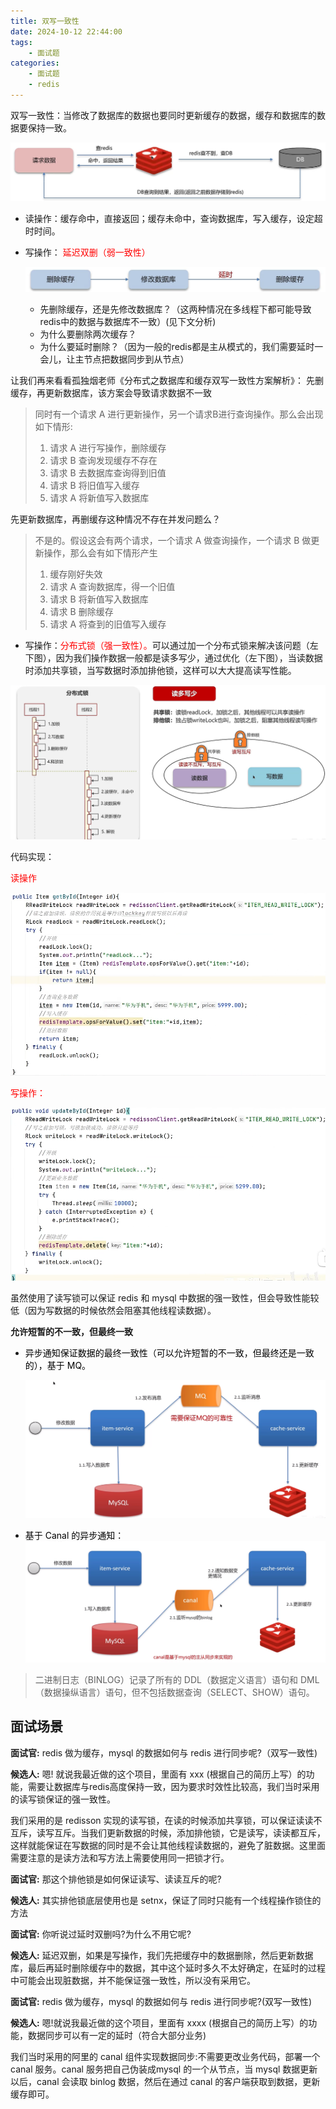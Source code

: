 ```yaml
---
title: 双写一致性
date: 2024-10-12 22:44:00
tags:
    - 面试题
categories:
    - 面试题
    - redis
---
```


双写一致性：当修改了数据库的数据也要同时更新缓存的数据，缓存和数据库的数据要保持一致。

![](../../../../images/Java/面试题/redis/9.png)

+ 读操作：缓存命中，直接返回；缓存未命中，查询数据库，写入缓存，设定超时时间。
+ 写操作：<font style="color:rgb(255, 0, 1);"> 延迟双删（弱一致性）</font>

    ![](../../../../images/Java/面试题/redis/10.png)


  - 先删除缓存，还是先修改数据库？（这两种情况在多线程下都可能导致redis中的数据与数据库不一致）(见下文分析)
  - 为什么要删除两次缓存？
  - 为什么要延时删除？（因为一般的redis都是主从模式的，我们需要延时一会儿，让主节点把数据同步到从节点）


让我们再来看看孤独烟老师《分布式之数据库和缓存双写一致性方案解析》：
先删缓存，再更新数据库，该方案会导致请求数据不一致
> 同时有一个请求 A 进行更新操作，另一个请求B进行查询操作。那么会出现如下情形:
> 1) 请求 A 进行写操作，删除缓存
> 2) 请求 B 查询发现缓存不存在
> 3) 请求 B 去数据库查询得到旧值
> 4) 请求 B 将旧值写入缓存
> 5) 请求 A 将新值写入数据库

先更新数据库，再删缓存这种情况不存在并发问题么？

> 不是的。假设这会有两个请求，一个请求 A 做查询操作，一个请求 B 做更新操作，那么会有如下情形产生
> 1) 缓存刚好失效
> 2) 请求 A 查询数据库，得一个旧值
> 3) 请求 B 将新值写入数据库
> 4) 请求 B 删除缓存
> 5) 请求 A 将查到的旧值写入缓存

+ 写操作：<font style="color:rgb(255, 0, 1);">分布式锁（强一致性）。</font>可以通过加一个分布式锁来解决该问题（左下图），因为我们操作数据一般都是读多写少，通过优化（左下图），当读数据时添加共享锁，当写数据时添加排他锁，这样可以大大提高读写性能。

![](../../../../images/Java/面试题/redis/11.png)

代码实现：

<font style="color:rgb(255, 0, 1);">读操作</font>

![](../../../../images/Java/面试题/redis/12.png)

<font style="color:rgb(255, 0, 1);">写操作：</font>

![](../../../../images/Java/面试题/redis/13.png)

虽然使用了读写锁可以保证 redis 和 mysql 中数据的强一致性，但会导致性能较低（因为写数据的时候依然会阻塞其他线程读数据）。



**允许短暂的不一致，但最终一致**

+ <font style="color:rgb(0, 0, 0);">异步通知保证数据的最终一致性（可以允许短暂的不一致，但最终还是一致的），基于 MQ。</font>

    ![](../../../../images/Java/面试题/redis/14.png)

+ <font style="color:rgb(0, 0, 0);">基于 Canal 的异步通知：</font>
    ![](../../../../images/Java/面试题/redis/15.png)

> 二进制日志（BINLOG）记录了所有的 DDL（数据定义语言）语句和 DML（数据操纵语言）语句，但不包括数据查询（SELECT、SHOW）语句。


## 面试场景

**面试官:** redis 做为缓存，mysql 的数据如何与 redis 进行同步呢?（双写一致性)

**候选人:** 嗯! 就说我最近做的这个项目，里面有 xxx (根据自己的简历上写）的功能，需要让数据库与redis高度保持一致，因为要求时效性比较高，我们当时采用的读写锁保证的强一致性。

我们采用的是 redisson 实现的读写锁，在读的时候添加共享锁，可以保证读读不互斥，读写互斥。当我们更新数据的时候，添加排他锁，它是读写，读读都互斥，这样就能保证在写数据的同时是不会让其他线程读数据的，避免了脏数据。这里面需要注意的是读方法和写方法上需要使用同一把锁才行。

**面试官:** 那这个排他锁是如何保证读写、读读互斥的呢?

**候选人:** 其实排他锁底层使用也是 setnx，保证了同时只能有一个线程操作锁住的方法

**面试官:** 你听说过延时双删吗?为什么不用它呢?

**候选人:** 延迟双删，如果是写操作，我们先把缓存中的数据删除，然后更新数据库，最后再延时删除缓存中的数据，其中这个延时多久不太好确定，在延时的过程中可能会出现脏数据，并不能保证强一致性，所以没有采用它。

**面试官:** redis 做为缓存，mysql 的数据如何与 redis 进行同步呢?(双写一致性)

**候选人:** 嗯!就说我最近做的这个项目，里面有 xxxx (根据自己的简历上写）的功能，数据同步可以有一定的延时（符合大部分业务)

我们当时采用的阿里的 canal 组件实现数据同步:不需要更改业务代码，部署一个 canal 服务。canal 服务把自己伪装成mysql 的一个从节点，当 mysql 数据更新以后，canal 会读取 binlog 数据，然后在通过 canal 的客户端获取到数据，更新缓存即可。